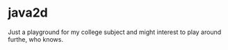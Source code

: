 java2d
======

Just a playground for my college subject and might interest to play around furthe, who knows.
